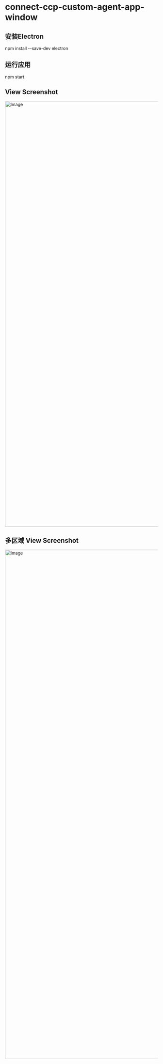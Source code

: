 # connect-ccp-custom-agent-app-window

## 安装Electron
npm install --save-dev electron

## 运行应用
npm start

## View Screenshot
<img width="1404" alt="Image" src="https://github.com/user-attachments/assets/d22cf9a8-b9c1-44b6-b072-674b7d665383" />

## 多区域 View Screenshot
<img width="1680" alt="Image" src="https://github.com/user-attachments/assets/cdad6441-f7f3-4abd-864a-c1d91856f4b0" />

